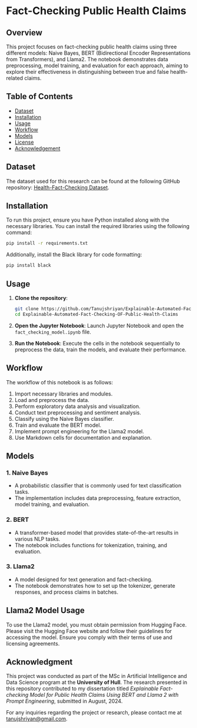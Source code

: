 # Fact-Checking Public Health Claims

## Overview
This project focuses on fact-checking public health claims using three different models: Naive Bayes, BERT (Bidirectional Encoder Representations from Transformers), and Llama2. The notebook demonstrates data preprocessing, model training, and evaluation for each approach, aiming to explore their effectiveness in distinguishing between true and false health-related claims.

## Table of Contents
- [Dataset](#dataset)
- [Installation](#installation)
- [Usage](#usage)
- [Workflow](#workflow)
- [Models](#models)
- [License](#license)
- [Acknowledgement](#acknowledgment)

## Dataset

The dataset used for this research can be found at the following GitHub repository: [Health-Fact-Checking Dataset](https://github.com/neemakot/Health-Fact-Checking).

## Installation
To run this project, ensure you have Python installed along with the necessary libraries. You can install the required libraries using the following command:

```bash
pip install -r requirements.txt
```

Additionally, install the Black library for code formatting:

```bash
pip install black
```


## Usage
1. **Clone the repository**:
   ```bash
   git clone https://github.com/Tanujshriyan/Explainable-Automated-Fact-Checking-OF-Public-Health-Claims.git
   cd Explainable-Automated-Fact-Checking-OF-Public-Health-Claims
   ```

2. **Open the Jupyter Notebook**:
   Launch Jupyter Notebook and open the `fact_checking_model.ipynb` file.

3. **Run the Notebook**:
   Execute the cells in the notebook sequentially to preprocess the data, train the models, and evaluate their performance.

## Workflow
The workflow of this notebook is as follows:
1. Import necessary libraries and modules.
2. Load and preprocess the data.
3. Perform exploratory data analysis and visualization.
4. Conduct text preprocessing and sentiment analysis.
5. Classify using the Naive Bayes classifier.
6. Train and evaluate the BERT model.
7. Implement prompt engineering for the Llama2 model.
8. Use Markdown cells for documentation and explanation.

## Models
### 1. Naive Bayes
- A probabilistic classifier that is commonly used for text classification tasks.
- The implementation includes data preprocessing, feature extraction, model training, and evaluation.

### 2. BERT
- A transformer-based model that provides state-of-the-art results in various NLP tasks.
- The notebook includes functions for tokenization, training, and evaluation.

### 3. Llama2
- A model designed for text generation and fact-checking.
- The notebook demonstrates how to set up the tokenizer, generate responses, and process claims in batches.

## Llama2 Model Usage
To use the Llama2 model, you must obtain permission from Hugging Face. Please visit the Hugging Face website and follow their guidelines for accessing the model. Ensure you comply with their terms of use and licensing agreements.

## Acknowledgment

This project was conducted as part of the MSc in Artificial Intelligence and Data Science program at the **University of Hull**. The research presented in this repository contributed to my dissertation titled *Explainable Fact-checking Model for Public Health Claims Using BERT and Llama 2 with Prompt Engineering*, submitted in August, 2024.

For any inquiries regarding the project or research, please contact me at tanujshriyan@gmail.com.
